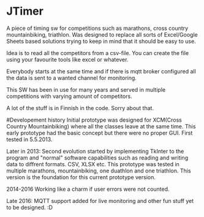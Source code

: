 # JTimer
A piece of timing sw for competitions such as marathons, cross country mountainbiking, triathlon. Was designed to replace all sorts of Excel/Google Sheets based solutions trying to keep in mind that it should be easy to use.

Idea is to read all the competitors from a csv-file. You can create the file using your favourite tools like excel or whatever.

Everybody starts at the same time and if there is mqtt broker configured all the data is sent to a wanted channel for monitoring.

This SW has been in use for many years and served in multiple competitions with varying amount of competitors.

A lot of the stuff is in Finnish in the code. Sorry about that.

#Developement history
Initial prototype was designed for XCM(Cross Country Mountainbiking) where all the classes leave at the same time. This early prototype had the basic concept but there were no proper GUI. First tested in 5.5.2013.

Later in 2013: Second evolution started by implementing TkInter to the program and "normal" software capabilities such as reading and writing data to diffrent formats. CSV, XLSX etc. This prototype was tested in multiple marathons, mountainbiking, one duathlon and one triathlon. This version is the foundation for this current prototype version.

2014-2016 Working like a charm if user errors were not counted.

Late 2016: MQTT support added for live monitoring and other fun stuff yet to be designed. :D
